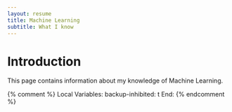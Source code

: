 ```yaml
---
layout: resume
title: Machine Learning
subtitle: What I know
---
```


# Introduction

This page contains information about my knowledge of Machine Learning.


{% comment %}
Local Variables:
backup-inhibited: t
End:
{% endcomment %}
